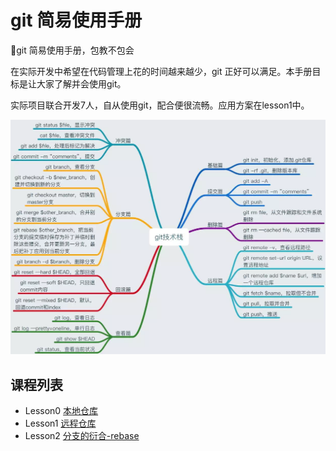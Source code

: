 # git 简易使用手册
📕git 简易使用手册，包教不包会

在实际开发中希望在代码管理上花的时间越来越少，git 正好可以满足。本手册目标是让大家了解并会使用git。

实际项目联合开发7人，自从使用git，配合便很流畅。应用方案在lesson1中。

![image-1](image-1.png)

## 课程列表
* Lesson0 [本地仓库][1]
* Lesson1 [远程仓库][2]
* Lesson2 [分支的衍合-rebase][3]


[1]:	https://github.com/AlfredTheBest/git-handbook/tree/master/lesson0
[2]:	https://github.com/AlfredTheBest/git-handbook/tree/master/lesson1
[3]:	https://github.com/AlfredTheBest/git-handbook/tree/master/lesson2